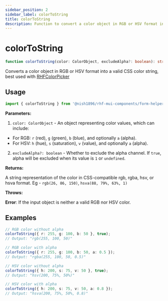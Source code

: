 ```yaml
---
sidebar_position: 2
sidebar_label: colorToString
title: colorToString
description: Function to convert a color object in RGB or HSV format into a valid CSS color string.
---
```


# colorToString

```ts
function colorToString(color: ColorObject, excludeAlpha?: boolean): string;
```

Converts a color object in RGB or HSV format into a valid CSS color string, best used with [RHFColorPicker](./components/misc/RHFColorPicker.mdx)

## Usage

```js
import { colorToString } from '@nish1896/rhf-mui-components/form-helpers';
```

**Parameters:**

1. `color: ColorObject` - An object representing color values, which can include:
- For RGB: `r` (red), `g` (green), `b` (blue), and optionally `a` (alpha).
- For HSV: `h` (hue), `s` (saturation), `v` (value), and optionally `a` (alpha).

2. `excludeAlpha?: boolean` - Whether to exclude the alpha channel. If `true`, alpha will be
excluded when its value is `1` or `undefined`.

**Returns:**

A string representation of the color in CSS-compatible rgb, rgba, hsv, or hsva format.
Eg - `rgb(26, 86, 150)`, `hsva(88, 79%, 63%, 1)`

**Throws:**

**Error**: If the input object is neither a valid RGB nor HSV color.

## Examples

```ts
// RGB color without alpha
colorToString({ r: 255, g: 100, b: 50 }, true);
// Output: "rgb(255, 100, 50)"

// RGB color with alpha
colorToString({ r: 255, g: 100, b: 50, a: 0.5 });
// Output: "rgba(255, 100, 50, 0.5)"

// HSV color without alpha
colorToString({ h: 200, s: 75, v: 50 }, true);
// Output: "hsv(200, 75%, 50%)"

// HSV color with alpha
colorToString({ h: 200, s: 75, v: 50, a: 0.8 });
// Output: "hsva(200, 75%, 50%, 0.8)"
```